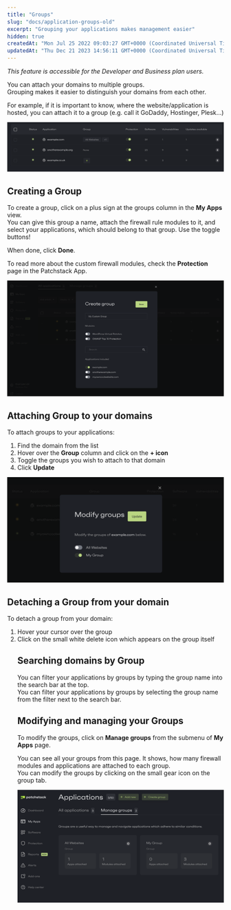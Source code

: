 ```yaml
---
title: "Groups"
slug: "docs/application-groups-old"
excerpt: "Grouping your applications makes management easier"
hidden: true
createdAt: "Mon Jul 25 2022 09:03:27 GMT+0000 (Coordinated Universal Time)"
updatedAt: "Thu Dec 21 2023 14:56:11 GMT+0000 (Coordinated Universal Time)"
---
```

_This feature is accessible for the Developer and Business plan users._

You can attach your domains to multiple groups.  
Grouping makes it easier to distinguish your domains from each other.

For example, if it is important to know, where the website/application is hosted, you can attach it to a group (e.g. call it GoDaddy, Hostinger, Plesk...)

![](/src/assets/images/1ac7711-small-Patchstack_-_groups_overview.png)

## Creating a Group

To create a group, click on a plus sign at the groups column in the **My Apps** view.  
You can give this group a name, attach the firewall rule modules to it, and select your applications, which should belong to that group. Use the toggle buttons!

When done, click **Done**.

To read more about the custom firewall modules, check the **Protection** page in the Patchstack App.

![](/src/assets/images/256e79d-small-Create_group.png)

## Attaching Group to your domains

To attach groups to your applications:

<ol><li>
Find the domain from the list</lI>
<li>Hover over the <b>Group</b> column and click on the <b>+ icon</b></li>
<li>Toggle the groups you wish to attach to that domain</li>
<li>Click <b>Update</b></li></ol>

![](/src/assets/images/d64ca91-small-Screenshot_2023-05-04_at_16.12.33.png)

## Detaching a Group from your domain

To detach a group from your domain:

<ol><li>
Hover your cursor over the group</li>
<li>Click on the small white delete icon which appears on the group itself</li>
</ul>

## Searching domains by Group

You can filter your applications by groups by typing the group name into the search bar at the top.  
You can filter your applications by groups by selecting the group name from the filter next to the search bar.

## Modifying and managing your Groups

To modify the groups, click on **Manage groups** from the submenu of **My Apps** page.

You can see all your groups from this page. It shows, how many firewall modules and applications are attached to each group.  
You can modify the groups by clicking on the small gear icon on the group tab.

![](/src/assets/images/0c6d74e-small-Patchstack_-_Manage_groups.png)
